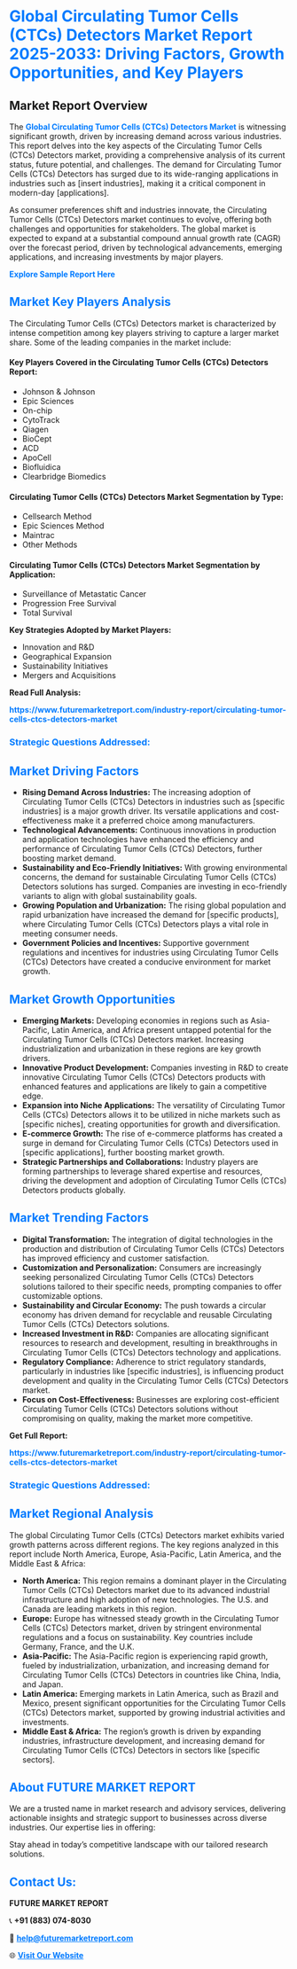 <h1 style="color: #007BFF;">Global Circulating Tumor Cells (CTCs) Detectors Market Report 2025-2033: Driving Factors, Growth Opportunities, and Key Players</h1>

<section id="overview">
<h2>Market Report Overview</h2>
<p>The <a href="https://www.futuremarketreport.com/industry-report/circulating-tumor-cells-ctcs-detectors-market" style="color: #007BFF; text-decoration: none;"><strong>Global Circulating Tumor Cells (CTCs) Detectors Market</strong></a> is witnessing significant growth, driven by increasing demand across various industries. This report delves into the key aspects of the Circulating Tumor Cells (CTCs) Detectors market, providing a comprehensive analysis of its current status, future potential, and challenges. The demand for Circulating Tumor Cells (CTCs) Detectors has surged due to its wide-ranging applications in industries such as [insert industries], making it a critical component in modern-day [applications].</p>
<p>As consumer preferences shift and industries innovate, the Circulating Tumor Cells (CTCs) Detectors market continues to evolve, offering both challenges and opportunities for stakeholders. The global market is expected to expand at a substantial compound annual growth rate (CAGR) over the forecast period, driven by technological advancements, emerging applications, and increasing investments by major players.</p>
</section>

<section id="overview">
<p><a href="https://www.futuremarketreport.com/request-sample/reportId=90597" style="color: #007BFF; text-decoration: none;"><strong>Explore Sample Report Here</strong></a></p>
</section>

<section id="key-players">
<h2 style="color: #007BFF;">Market Key Players Analysis</h2>
<p>The Circulating Tumor Cells (CTCs) Detectors market is characterized by intense competition among key players striving to capture a larger market share. Some of the leading companies in the market include:</p>
<h4>Key Players Covered in the Circulating Tumor Cells (CTCs) Detectors Report:</h4>
<ul><li>Johnson &amp; Johnson</li><li>Epic Sciences</li><li>On-chip</li><li>CytoTrack</li><li>Qiagen</li><li>BioCept</li><li>ACD</li><li>ApoCell</li><li>Biofluidica</li><li>Clearbridge Biomedics</li></ul>
<h4>Circulating Tumor Cells (CTCs) Detectors Market Segmentation by Type:</h4>
<ul><li>Cellsearch Method</li><li>Epic Sciences Method</li><li>Maintrac</li><li>Other Methods</li></ul>

<h4>Circulating Tumor Cells (CTCs) Detectors Market Segmentation by Application:</h4>
<ul><li>Surveillance of Metastatic Cancer</li><li>Progression Free Survival</li><li>Total Survival</li></ul>
<p><strong>Key Strategies Adopted by Market Players:</strong></p>
<ul>
<li>Innovation and R&D</li>
<li>Geographical Expansion</li>
<li>Sustainability Initiatives</li>
<li>Mergers and Acquisitions</li>
</ul>
</section>

<section>
<p><strong>Read Full Analysis: </strong></p><a href="https://www.futuremarketreport.com/industry-report/circulating-tumor-cells-ctcs-detectors-market" style="color: #007BFF; text-decoration: none;"><strong>https://www.futuremarketreport.com/industry-report/circulating-tumor-cells-ctcs-detectors-market</strong></a>
<h3 style="color: #007BFF;">Strategic Questions Addressed:</h3>
</section>

<section id="driving-factors">
<h2 style="color: #007BFF;">Market Driving Factors</h2>
<ul>
<li><strong>Rising Demand Across Industries:</strong> The increasing adoption of Circulating Tumor Cells (CTCs) Detectors in industries such as [specific industries] is a major growth driver. Its versatile applications and cost-effectiveness make it a preferred choice among manufacturers.</li>
<li><strong>Technological Advancements:</strong> Continuous innovations in production and application technologies have enhanced the efficiency and performance of Circulating Tumor Cells (CTCs) Detectors, further boosting market demand.</li>
<li><strong>Sustainability and Eco-Friendly Initiatives:</strong> With growing environmental concerns, the demand for sustainable Circulating Tumor Cells (CTCs) Detectors solutions has surged. Companies are investing in eco-friendly variants to align with global sustainability goals.</li>
<li><strong>Growing Population and Urbanization:</strong> The rising global population and rapid urbanization have increased the demand for [specific products], where Circulating Tumor Cells (CTCs) Detectors plays a vital role in meeting consumer needs.</li>
<li><strong>Government Policies and Incentives:</strong> Supportive government regulations and incentives for industries using Circulating Tumor Cells (CTCs) Detectors have created a conducive environment for market growth.</li>
</ul>
</section>

<section id="growth-opportunities">
<h2 style="color: #007BFF;">Market Growth Opportunities</h2>
<ul>
<li><strong>Emerging Markets:</strong> Developing economies in regions such as Asia-Pacific, Latin America, and Africa present untapped potential for the Circulating Tumor Cells (CTCs) Detectors market. Increasing industrialization and urbanization in these regions are key growth drivers.</li>
<li><strong>Innovative Product Development:</strong> Companies investing in R&D to create innovative Circulating Tumor Cells (CTCs) Detectors products with enhanced features and applications are likely to gain a competitive edge.</li>
<li><strong>Expansion into Niche Applications:</strong> The versatility of Circulating Tumor Cells (CTCs) Detectors allows it to be utilized in niche markets such as [specific niches], creating opportunities for growth and diversification.</li>
<li><strong>E-commerce Growth:</strong> The rise of e-commerce platforms has created a surge in demand for Circulating Tumor Cells (CTCs) Detectors used in [specific applications], further boosting market growth.</li>
<li><strong>Strategic Partnerships and Collaborations:</strong> Industry players are forming partnerships to leverage shared expertise and resources, driving the development and adoption of Circulating Tumor Cells (CTCs) Detectors products globally.</li>
</ul>
</section>

<section id="trending-factors">
<h2 style="color: #007BFF;">Market Trending Factors</h2>
<ul>
<li><strong>Digital Transformation:</strong> The integration of digital technologies in the production and distribution of Circulating Tumor Cells (CTCs) Detectors has improved efficiency and customer satisfaction.</li>
<li><strong>Customization and Personalization:</strong> Consumers are increasingly seeking personalized Circulating Tumor Cells (CTCs) Detectors solutions tailored to their specific needs, prompting companies to offer customizable options.</li>
<li><strong>Sustainability and Circular Economy:</strong> The push towards a circular economy has driven demand for recyclable and reusable Circulating Tumor Cells (CTCs) Detectors solutions.</li>
<li><strong>Increased Investment in R&D:</strong> Companies are allocating significant resources to research and development, resulting in breakthroughs in Circulating Tumor Cells (CTCs) Detectors technology and applications.</li>
<li><strong>Regulatory Compliance:</strong> Adherence to strict regulatory standards, particularly in industries like [specific industries], is influencing product development and quality in the Circulating Tumor Cells (CTCs) Detectors market.</li>
<li><strong>Focus on Cost-Effectiveness:</strong> Businesses are exploring cost-efficient Circulating Tumor Cells (CTCs) Detectors solutions without compromising on quality, making the market more competitive.</li>
</ul>
</section>

<section>
<p><strong>Get Full Report: </strong></p><a href="https://www.futuremarketreport.com/industry-report/circulating-tumor-cells-ctcs-detectors-market" style="color: #007BFF; text-decoration: none;"><strong>https://www.futuremarketreport.com/industry-report/circulating-tumor-cells-ctcs-detectors-market</strong></a>
<h3 style="color: #007BFF;">Strategic Questions Addressed:</h3>
</section>


<section id="regional-analysis">
<h2 style="color: #007BFF;">Market Regional Analysis</h2>
<p>The global Circulating Tumor Cells (CTCs) Detectors market exhibits varied growth patterns across different regions. The key regions analyzed in this report include North America, Europe, Asia-Pacific, Latin America, and the Middle East & Africa:</p>
<ul>
<li><strong>North America:</strong> This region remains a dominant player in the Circulating Tumor Cells (CTCs) Detectors market due to its advanced industrial infrastructure and high adoption of new technologies. The U.S. and Canada are leading markets in this region.</li>
<li><strong>Europe:</strong> Europe has witnessed steady growth in the Circulating Tumor Cells (CTCs) Detectors market, driven by stringent environmental regulations and a focus on sustainability. Key countries include Germany, France, and the U.K.</li>
<li><strong>Asia-Pacific:</strong> The Asia-Pacific region is experiencing rapid growth, fueled by industrialization, urbanization, and increasing demand for Circulating Tumor Cells (CTCs) Detectors in countries like China, India, and Japan.</li>
<li><strong>Latin America:</strong> Emerging markets in Latin America, such as Brazil and Mexico, present significant opportunities for the Circulating Tumor Cells (CTCs) Detectors market, supported by growing industrial activities and investments.</li>
<li><strong>Middle East & Africa:</strong> The region’s growth is driven by expanding industries, infrastructure development, and increasing demand for Circulating Tumor Cells (CTCs) Detectors in sectors like [specific sectors].</li>
</ul>
</section>

<footer>
<h2 style="color: #007BFF;">About FUTURE MARKET REPORT</h2>
<p>We are a trusted name in market research and advisory services, delivering actionable insights and strategic support to businesses across diverse industries. Our expertise lies in offering:</p>

<p>Stay ahead in today’s competitive landscape with our tailored research solutions.</p>

<h2 style="color: #007BFF;">Contact Us:</h2>
<p><strong>FUTURE MARKET REPORT</strong></p>
<p>📞 <strong>+91 (883) 074-8030</strong></p>
<p>📧 <strong><a href="mailto:help@futuremarketreport.com" style="color: #007BFF;">help@futuremarketreport.com</a></strong></p>
<p>🌐 <strong><a href="https://www.futuremarketreport.com/" style="color: #007BFF;">Visit Our Website</a></strong></p>
</footer>